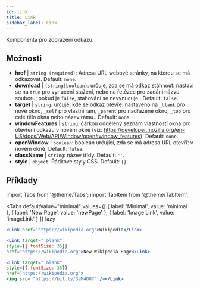 ```yaml
---
id: link
title: Link
sidebar_label: Link
---
```


Komponenta pro zobrazení odkazu.

## Možnosti

* __href__ | `string (required)`: Adresa URL webové stránky, na kterou se má odkazovat. Default: `none`.
* __download__ | `(string|boolean)`: určuje, zda se má odkaz stáhnout: nastaví se na `true` pro vynucení stažení, nebo na řetězec pro zadání názvu souboru; pokud je `false`, stahování se nevynucuje.. Default: `false`.
* __target__ | `string`: určuje, kde se odkaz otevře: nastaveno na `_blank` pro nové okno, `_self` pro vlastní rám, `_parent` pro nadřazené okno, `_top` pro celé tělo okna nebo název rámu.. Default: `none`.
* __windowFeatures__ | `string`: čárkou oddělený seznam vlastností okna pro otevření odkazu v novém okně (viz: https://developer.mozilla.org/en-US/docs/Web/API/Window/open#window_features). Default: `none`.
* __openWindow__ | `boolean`: boolean určující, zda se má adresa URL otevřít v novém okně. Default: `false`.
* __className__ | `string`: název třídy. Default: `''`.
* __style__ | `object`: Řádkové styly CSS. Default: `{}`.


## Příklady

import Tabs from '@theme/Tabs';
import TabItem from '@theme/TabItem';

<Tabs
    defaultValue="minimal"
    values={[
        { label: 'Minimal', value: 'minimal' },
        { label: 'New Page', value: 'newPage' },
        { label: 'Image Link', value: 'imageLink' }
    ]}
    lazy
>
<TabItem value="minimal">

```jsx live
<Link href="https://wikipedia.org">Wikipedia</Link>
```

</TabItem>

<TabItem value="newPage">

```jsx live
<Link target="_blank" 
style={{ fontSize: 35}}
href="https://wikipedia.org">New Wikipedia Page</Link>
```
</TabItem>

<TabItem value="imageLink">

```jsx live
<Link target="_blank" 
style={{ fontSize: 35}}
href="https://wikipedia.org">
<img src= "https://bit.ly/3aM4OU7" /></Link>
```

</TabItem>

</Tabs>
